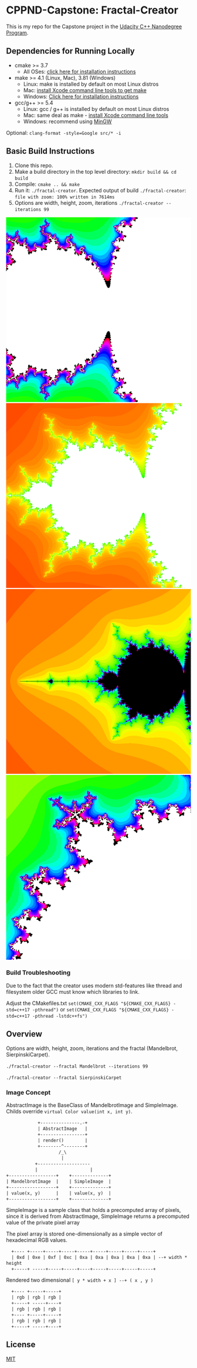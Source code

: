 # CPPND-Capstone: Fractal-Creator 

This is my repo for the Capstone project in the [Udacity C++ Nanodegree Program](https://www.udacity.com/course/c-plus-plus-nanodegree--nd213).


## Dependencies for Running Locally
* cmake >= 3.7
  * All OSes: [click here for installation instructions](https://cmake.org/install/)
* make >= 4.1 (Linux, Mac), 3.81 (Windows)
  * Linux: make is installed by default on most Linux distros
  * Mac: [install Xcode command line tools to get make](https://developer.apple.com/xcode/features/)
  * Windows: [Click here for installation instructions](http://gnuwin32.sourceforge.net/packages/make.htm)
* gcc/g++ >= 5.4
  * Linux: gcc / g++ is installed by default on most Linux distros
  * Mac: same deal as make - [install Xcode command line tools](https://developer.apple.com/xcode/features/)
  * Windows: recommend using [MinGW](http://www.mingw.org/)

Optional: `clang-format -style=Google src/* -i` 


## Basic Build Instructions

1. Clone this repo.
2. Make a build directory in the top level directory: `mkdir build && cd build`
3. Compile: `cmake .. && make`
4. Run it: `./fractal-creator`.
  Expected output of build `./fractal-creator`:   
  `file with zoom: 100% written in 7614ms`
5. Options are width, height, zoom, iterations
  `./fractal-creator --iterations 99` 


<img src="examples/out-2.png" />

<img src="examples/out-10.png" />

<img src="examples/out-14.png" />

<img src="examples/out-33.png" />



### Build Troubleshooting

Due to the fact that the creator uses modern std-features like thread and filesystem older GCC must know which libraries to link.   

Adjust the CMakefiles.txt
`set(CMAKE_CXX_FLAGS "${CMAKE_CXX_FLAGS} -std=c++17 -pthread")` or 
`set(CMAKE_CXX_FLAGS "${CMAKE_CXX_FLAGS} -std=c++17 -pthread -lstdc++fs")`




## Overview


Options are width, height, zoom, iterations and the fractal (Mandelbrot, SierpinskiCarpet).

`./fractal-creator --fractal Mandelbrot --iterations 99` 


`./fractal-creator --fractal SierpinskiCarpet`


### Image Concept


AbstractImage is the BaseClass of MandelbrotImage and SimpleImage. 
Childs override `virtual Color value(int x, int y)`.


                +---------------.-+    
                | AbstractImage   |       
                +-----------------+    
                | render()        |    
                +--------^--------+    
                        /_\            
                         |             
               +--------------------             
               |                    |
    +------------------+    +--------------+ 
    | MandelbrotImage  |    | SimpleImage  |   
    +------------------+    +--------------+ 
    | value(x, y)      |    | value(x, y)  |   
    +------------------+    +--------------+    


SimpleImage  is a sample class that holds a precomputed array of pixels, since it is derived from AbstractImage, SimpleImage returns a precomputed value of the private pixel array   

The pixel array is stored one-dimensionally as a simple vector of hexadecimal RGB values. 

      +---- +-----+-----+-----+-----+-----+-----+-----+-----+
      | 0xd | 0xe | 0xf | 0xc | 0xa | 0xa | 0xa | 0xa | 0xa | --+ width * height 
      +-----+ -----+-----+-----+----+-----+-----+-----+-----+ 


Rendered two dimensional  `[ y * width + x ] --+ ( x , y )`
 
      +---- +-----+-----+
      | rgb | rgb | rgb | 
      +-----+ -----+----+
      | rgb | rgb | rgb | 
      +---- +-----+-----+
      | rgb | rgb | rgb | 
      +-----+ -----+----+ 




## License
[MIT](https://choosealicense.com/licenses/mit/)


